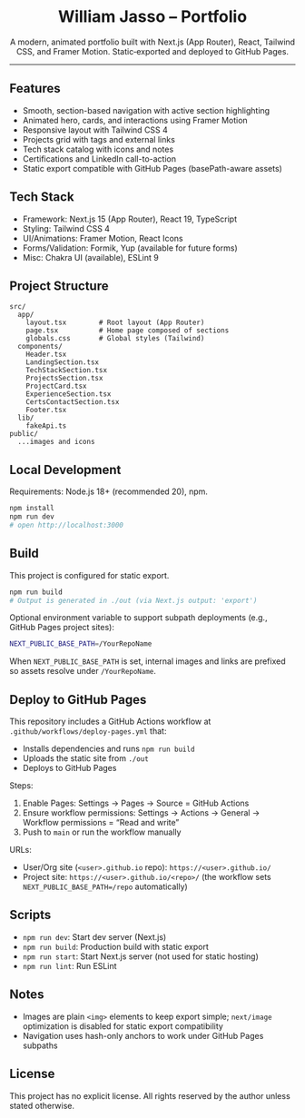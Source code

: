 <div align="center">

# William Jasso – Portfolio

A modern, animated portfolio built with Next.js (App Router), React, Tailwind CSS, and Framer Motion. Static‑exported and deployed to GitHub Pages.

</div>

---

## Features

- Smooth, section-based navigation with active section highlighting
- Animated hero, cards, and interactions using Framer Motion
- Responsive layout with Tailwind CSS 4
- Projects grid with tags and external links
- Tech stack catalog with icons and notes
- Certifications and LinkedIn call-to-action
- Static export compatible with GitHub Pages (basePath-aware assets)

## Tech Stack

- Framework: Next.js 15 (App Router), React 19, TypeScript
- Styling: Tailwind CSS 4
- UI/Animations: Framer Motion, React Icons
- Forms/Validation: Formik, Yup (available for future forms)
- Misc: Chakra UI (available), ESLint 9

## Project Structure

```
src/
  app/
    layout.tsx        # Root layout (App Router)
    page.tsx          # Home page composed of sections
    globals.css       # Global styles (Tailwind)
  components/
    Header.tsx
    LandingSection.tsx
    TechStackSection.tsx
    ProjectsSection.tsx
    ProjectCard.tsx
    ExperienceSection.tsx
    CertsContactSection.tsx
    Footer.tsx
  lib/
    fakeApi.ts
public/
  ...images and icons
```

## Local Development

Requirements: Node.js 18+ (recommended 20), npm.

```bash
npm install
npm run dev
# open http://localhost:3000
```

## Build

This project is configured for static export.

```bash
npm run build
# Output is generated in ./out (via Next.js output: 'export')
```

Optional environment variable to support subpath deployments (e.g., GitHub Pages project sites):

```bash
NEXT_PUBLIC_BASE_PATH=/YourRepoName
```

When `NEXT_PUBLIC_BASE_PATH` is set, internal images and links are prefixed so assets resolve under `/YourRepoName`.

## Deploy to GitHub Pages

This repository includes a GitHub Actions workflow at `.github/workflows/deploy-pages.yml` that:

- Installs dependencies and runs `npm run build`
- Uploads the static site from `./out`
- Deploys to GitHub Pages

Steps:

1) Enable Pages: Settings → Pages → Source = GitHub Actions
2) Ensure workflow permissions: Settings → Actions → General → Workflow permissions = “Read and write”
3) Push to `main` or run the workflow manually

URLs:

- User/Org site (`<user>.github.io` repo): `https://<user>.github.io/`
- Project site: `https://<user>.github.io/<repo>/` (the workflow sets `NEXT_PUBLIC_BASE_PATH=/repo` automatically)

## Scripts

- `npm run dev`: Start dev server (Next.js)
- `npm run build`: Production build with static export
- `npm run start`: Start Next.js server (not used for static hosting)
- `npm run lint`: Run ESLint

## Notes

- Images are plain `<img>` elements to keep export simple; `next/image` optimization is disabled for static export compatibility
- Navigation uses hash-only anchors to work under GitHub Pages subpaths

## License

This project has no explicit license. All rights reserved by the author unless stated otherwise.

